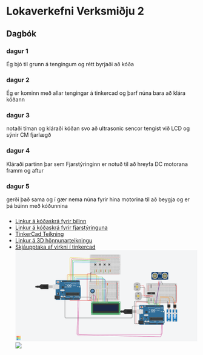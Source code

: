 # Lokaverkefni Verksmiðju 2
## Dagbók
### dagur 1
Ég bjó til grunn á tengingum og rétt byrjaði að kóða
### dagur 2
Ég er kominn með allar tengingar á tinkercad og þarf núna bara að klára kóðann
### dagur 3
notaði tíman og kláraði kóðan svo að ultrasonic sencor tengist við LCD og sýnir CM fjarlægð
### dagur 4
Kláraði partinn þar sem Fjarstýringinn er notuð til að hreyfa DC motorana framm og aftur
### dagur 5 
gerði það sama og í gær nema núna fyrir hina motorina til að beygja og er þá búinn með kóðunnina
###
* [Linkur á kóðaskrá fyrir bílinn](https://github.com/Egillari/verklokaverk/blob/master/billRc.ino)
* [Linkur á kóðaskrá fyrir fjarstýringuna](https://github.com/Egillari/verklokaverk/blob/master/fjarstyr.ino)
* [TinkerCad Teikning](https://www.tinkercad.com/things/jT2s9SYgeqt-car-vesm-lokaverk)
* [Linkur á 3D hönnunarteikningu](https://www.tinkercad.com/things/6A5ysCWvwNb-rc-umgjorning)
* [Skjáupptaka af virkni í tinkercad](https://www.youtube.com/watch?v=cdI8cF3Ws3w)
![](https://github.com/Egillari/verklokaverk/blob/master/Car-Vesm-LOkaverk.png)
![](https://github.com/Egillari/verklokaverk/blob/master/rc%20umgj%C3%B6rning.png)
